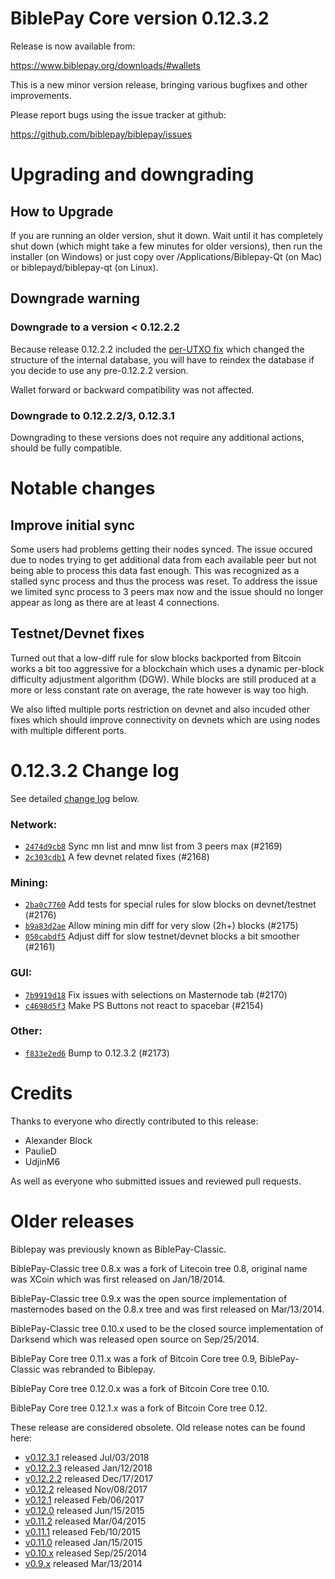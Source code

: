 BiblePay Core version 0.12.3.2
==========================

Release is now available from:

  <https://www.biblepay.org/downloads/#wallets>

This is a new minor version release, bringing various bugfixes and other
improvements.

Please report bugs using the issue tracker at github:

  <https://github.com/biblepay/biblepay/issues>


Upgrading and downgrading
=========================

How to Upgrade
--------------

If you are running an older version, shut it down. Wait until it has completely
shut down (which might take a few minutes for older versions), then run the
installer (on Windows) or just copy over /Applications/Biblepay-Qt (on Mac) or
biblepayd/biblepay-qt (on Linux).

Downgrade warning
-----------------

### Downgrade to a version < 0.12.2.2

Because release 0.12.2.2 included the [per-UTXO fix](release-notes/biblepay/release-notes-0.12.2.2.md#per-utxo-fix)
which changed the structure of the internal database, you will have to reindex
the database if you decide to use any pre-0.12.2.2 version.

Wallet forward or backward compatibility was not affected.

### Downgrade to 0.12.2.2/3, 0.12.3.1

Downgrading to these versions does not require any additional actions, should be
fully compatible.


Notable changes
===============

Improve initial sync
--------------------

Some users had problems getting their nodes synced. The issue occured due to nodes trying to
get additional data from each available peer but not being able to process this data fast enough.
This was recognized as a stalled sync process and thus the process was reset. To address the issue
we limited sync process to 3 peers max now and the issue should no longer appear as long as there
are at least 4 connections.

Testnet/Devnet fixes
--------------------

Turned out that a low-diff rule for slow blocks backported from Bitcoin works a bit too aggressive for
a blockchain which uses a dynamic per-block difficulty adjustment algorithm (DGW). While blocks are still
produced at a more or less constant rate on average, the rate however is way too high.

We also lifted multiple ports restriction on devnet and also incuded other fixes which should improve
connectivity on devnets which are using nodes with multiple different ports.


0.12.3.2 Change log
===================

See detailed [change log](https://github.com/biblepay/biblepay/compare/v0.12.3.1...biblepay:v0.12.3.2) below.

### Network:
- [`2474d9cb8`](https://github.com/biblepay/biblepay/commit/2474d9cb8) Sync mn list and mnw list from 3 peers max (#2169)
- [`2c303cdb1`](https://github.com/biblepay/biblepay/commit/2c303cdb1) A few devnet related fixes (#2168)

### Mining:
- [`2ba0c7760`](https://github.com/biblepay/biblepay/commit/2ba0c7760) Add tests for special rules for slow blocks on devnet/testnet (#2176)
- [`b9a83d2ae`](https://github.com/biblepay/biblepay/commit/b9a83d2ae) Allow mining min diff for very slow (2h+) blocks (#2175)
- [`050cabdf5`](https://github.com/biblepay/biblepay/commit/050cabdf5) Adjust diff for slow testnet/devnet blocks a bit smoother (#2161)

### GUI:
- [`7b9919d18`](https://github.com/biblepay/biblepay/commit/7b9919d18) Fix issues with selections on Masternode tab (#2170)
- [`c4698d5f3`](https://github.com/biblepay/biblepay/commit/c4698d5f3) Make PS Buttons not react to spacebar (#2154)

### Other:
- [`f833e2ed6`](https://github.com/biblepay/biblepay/commit/f833e2ed6) Bump to 0.12.3.2 (#2173)


Credits
=======

Thanks to everyone who directly contributed to this release:

- Alexander Block
- PaulieD
- UdjinM6

As well as everyone who submitted issues and reviewed pull requests.


Older releases
==============

Biblepay was previously known as BiblePay-Classic.

BiblePay-Classic tree 0.8.x was a fork of Litecoin tree 0.8, original name was XCoin
which was first released on Jan/18/2014.

BiblePay-Classic tree 0.9.x was the open source implementation of masternodes based on
the 0.8.x tree and was first released on Mar/13/2014.

BiblePay-Classic tree 0.10.x used to be the closed source implementation of Darksend
which was released open source on Sep/25/2014.

BiblePay Core tree 0.11.x was a fork of Bitcoin Core tree 0.9,
BiblePay-Classic was rebranded to Biblepay.

BiblePay Core tree 0.12.0.x was a fork of Bitcoin Core tree 0.10.

BiblePay Core tree 0.12.1.x was a fork of Bitcoin Core tree 0.12.

These release are considered obsolete. Old release notes can be found here:

- [v0.12.3.1](https://github.com/biblepay/biblepay/blob/master/doc/release-notes/biblepay/release-notes-0.12.3.1.md) released Jul/03/2018
- [v0.12.2.3](https://github.com/biblepay/biblepay/blob/master/doc/release-notes/biblepay/release-notes-0.12.2.3.md) released Jan/12/2018
- [v0.12.2.2](https://github.com/biblepay/biblepay/blob/master/doc/release-notes/biblepay/release-notes-0.12.2.2.md) released Dec/17/2017
- [v0.12.2](https://github.com/biblepay/biblepay/blob/master/doc/release-notes/biblepay/release-notes-0.12.2.md) released Nov/08/2017
- [v0.12.1](https://github.com/biblepay/biblepay/blob/master/doc/release-notes/biblepay/release-notes-0.12.1.md) released Feb/06/2017
- [v0.12.0](https://github.com/biblepay/biblepay/blob/master/doc/release-notes/biblepay/release-notes-0.12.0.md) released Jun/15/2015
- [v0.11.2](https://github.com/biblepay/biblepay/blob/master/doc/release-notes/biblepay/release-notes-0.11.2.md) released Mar/04/2015
- [v0.11.1](https://github.com/biblepay/biblepay/blob/master/doc/release-notes/biblepay/release-notes-0.11.1.md) released Feb/10/2015
- [v0.11.0](https://github.com/biblepay/biblepay/blob/master/doc/release-notes/biblepay/release-notes-0.11.0.md) released Jan/15/2015
- [v0.10.x](https://github.com/biblepay/biblepay/blob/master/doc/release-notes/biblepay/release-notes-0.10.0.md) released Sep/25/2014
- [v0.9.x](https://github.com/biblepay/biblepay/blob/master/doc/release-notes/biblepay/release-notes-0.9.0.md) released Mar/13/2014


